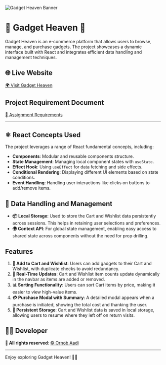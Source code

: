 ![Gadget Heaven Banner](https://github.com/programming-hero-web-course-4/b10a8-gadget-heaven-ornobaadi/blob/main/public/assets/banner.jpg)

# 🚀 Gadget Heaven 🌌

Gadget Heaven is an e-commerce platform that allows users to browse, manage, and purchase gadgets. The project showcases a dynamic interface built with React and integrates efficient data handling and management techniques.

## 🌐 Live Website

[🌍 Visit Gadget Heaven](http://gadget-heaven-ornobaadi.surge.sh)

## Project Requirement Document

[📑 Assignment Requirements](https://github.com/ProgrammingHero1/B10-A8-gadget-heaven/blob/main/Batch-10_Assignment-08.pdf)

---

## ⚛️ React Concepts Used

The project leverages a range of React fundamental concepts, including:

- **Components**: Modular and reusable components structure.
- **State Management**: Managing local component states with `useState`.
- **Effect Hook**: Using `useEffect` for data fetching and side effects.
- **Conditional Rendering**: Displaying different UI elements based on state conditions.
- **Event Handling**: Handling user interactions like clicks on buttons to add/remove items.

## 💾 Data Handling and Management

- **📦 Local Storage**: Used to store the Cart and Wishlist data persistently across sessions. This helps in retaining user selections and preferences.
- **🌍 Context API**: For global state management, enabling easy access to shared state across components without the need for prop drilling.

## Features

1. **🛒 Add to Cart and Wishlist**: Users can add gadgets to their Cart and Wishlist, with duplicate checks to avoid redundancy.
2. **🔄 Real-Time Updates**: Cart and Wishlist item counts update dynamically in the navbar as items are added or removed.
3. **📊 Sorting Functionality**: Users can sort Cart items by price, making it easier to view high-value items.
4. **💳 Purchase Modal with Summary**: A detailed modal appears when a purchase is initiated, showing the total cost and thanking the user.
5. **💾 Persistent Storage**: Cart and Wishlist data is saved in local storage, allowing users to resume where they left off on return visits.

## 👨‍💻 Developer

**🔗 All rights reserved**: [ &copy; Ornob Aadi](https://github.com/ornobaadi)

---

Enjoy exploring Gadget Heaven! 🎉💡
